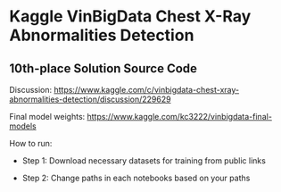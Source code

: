# Kaggle VinBigData Chest X-Ray Abnormalities Detection
## 10th-place Solution Source Code

Discussion: https://www.kaggle.com/c/vinbigdata-chest-xray-abnormalities-detection/discussion/229629

Final model weights: https://www.kaggle.com/kc3222/vinbigdata-final-models

How to run:

* Step 1: Download necessary datasets for training from public links

* Step 2: Change paths in each notebooks based on your paths
